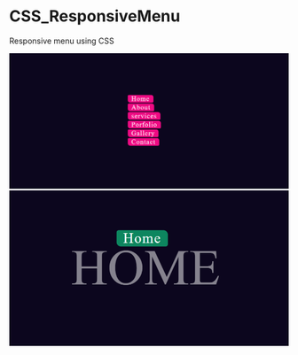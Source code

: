 # CSS_ResponsiveMenu
Responsive menu using CSS 

<img src ="A.png" alt="screenshot">
<img src ="B.png" alt="screenshot">
